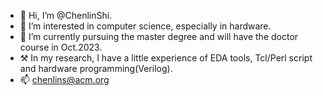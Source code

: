 - 👋 Hi, I’m @ChenlinShi.
- 👀 I’m interested in computer science, especially in hardware.
- 🌱 I’m currently pursuing the master degree and will have the doctor course in Oct.2023.
- ⚒️ In my research, I have a little experience of EDA tools, Tcl/Perl script and hardware programming(Verilog).
- 📫 chenlins@acm.org

<!---
ChenlinShi/ChenlinShi is a ✨ special ✨ repository because its `README.md` (this file) appears on your GitHub profile.
You can click the Preview link to take a look at your changes.
--->
